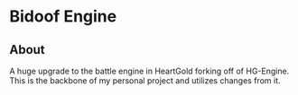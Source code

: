 # Bidoof Engine
## About
 A huge upgrade to the battle engine in HeartGold forking off of HG-Engine.
This is the backbone of my personal project and utilizes changes from it.

